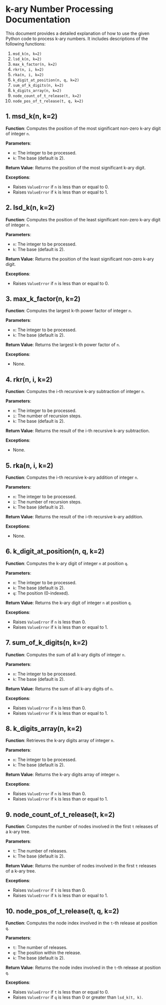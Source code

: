 # k-ary Number Processing Documentation

This document provides a detailed explanation of how to use the given Python code to process k-ary numbers. It includes descriptions of the following functions:

1. `msd_k(n, k=2)`
2. `lsd_k(n, k=2)`
3. `max_k_factor(n, k=2)`
4. `rkr(n, i, k=2)`
5. `rka(n, i, k=2)`
6. `k_digit_at_position(n, q, k=2)`
7. `sum_of_k_digits(n, k=2)`
8. `k_digits_array(n, k=2)`
9. `node_count_of_t_release(t, k=2)`
10. `node_pos_of_t_release(t, q, k=2)`

## 1. msd_k(n, k=2)

**Function**: Computes the position of the most significant non-zero k-ary digit of integer `n`.

**Parameters**:
- `n`: The integer to be processed.
- `k`: The base (default is 2).

**Return Value**: Returns the position of the most significant k-ary digit.

**Exceptions**:
- Raises `ValueError` if `n` is less than or equal to 0.
- Raises `ValueError` if `k` is less than or equal to 1.

## 2. lsd_k(n, k=2)

**Function**: Computes the position of the least significant non-zero k-ary digit of integer `n`.

**Parameters**:
- `n`: The integer to be processed.
- `k`: The base (default is 2).

**Return Value**: Returns the position of the least significant non-zero k-ary digit.

**Exceptions**:
- Raises `ValueError` if `n` is less than or equal to 0.

## 3. max_k_factor(n, k=2)

**Function**: Computes the largest k-th power factor of integer `n`.

**Parameters**:
- `n`: The integer to be processed.
- `k`: The base (default is 2).

**Return Value**: Returns the largest k-th power factor of `n`.

**Exceptions**:
- None.

## 4. rkr(n, i, k=2)

**Function**: Computes the i-th recursive k-ary subtraction of integer `n`.

**Parameters**:
- `n`: The integer to be processed.
- `i`: The number of recursion steps.
- `k`: The base (default is 2).

**Return Value**: Returns the result of the i-th recursive k-ary subtraction.

**Exceptions**:
- None.

## 5. rka(n, i, k=2)

**Function**: Computes the i-th recursive k-ary addition of integer `n`.

**Parameters**:
- `n`: The integer to be processed.
- `i`: The number of recursion steps.
- `k`: The base (default is 2).

**Return Value**: Returns the result of the i-th recursive k-ary addition.

**Exceptions**:
- None.

## 6. k_digit_at_position(n, q, k=2)

**Function**: Computes the k-ary digit of integer `n` at position `q`.

**Parameters**:
- `n`: The integer to be processed.
- `k`: The base (default is 2).
- `q`: The position (0-indexed).

**Return Value**: Returns the k-ary digit of integer `n` at position `q`.

**Exceptions**:
- Raises `ValueError` if `n` is less than 0.
- Raises `ValueError` if `k` is less than or equal to 1.

## 7. sum_of_k_digits(n, k=2)

**Function**: Computes the sum of all k-ary digits of integer `n`.

**Parameters**:
- `n`: The integer to be processed.
- `k`: The base (default is 2).

**Return Value**: Returns the sum of all k-ary digits of `n`.

**Exceptions**:
- Raises `ValueError` if `n` is less than 0.
- Raises `ValueError` if `k` is less than or equal to 1.

## 8. k_digits_array(n, k=2)

**Function**: Retrieves the k-ary digits array of integer `n`.

**Parameters**:
- `n`: The integer to be processed.
- `k`: The base (default is 2).

**Return Value**: Returns the k-ary digits array of integer `n`.

**Exceptions**:
- Raises `ValueError` if `n` is less than 0.
- Raises `ValueError` if `k` is less than or equal to 1.

## 9. node_count_of_t_release(t, k=2)

**Function**: Computes the number of nodes involved in the first `t` releases of a k-ary tree.

**Parameters**:
- `t`: The number of releases.
- `k`: The base (default is 2).

**Return Value**: Returns the number of nodes involved in the first `t` releases of a k-ary tree.

**Exceptions**:
- Raises `ValueError` if `t` is less than 0.
- Raises `ValueError` if `k` is less than or equal to 1.

## 10. node_pos_of_t_release(t, q, k=2)

**Function**: Computes the node index involved in the `t`-th release at position `q`.

**Parameters**:
- `t`: The number of releases.
- `q`: The position within the release.
- `k`: The base (default is 2).

**Return Value**: Returns the node index involved in the `t`-th release at position `q`.

**Exceptions**:
- Raises `ValueError` if `t` is less than or equal to 0.
- Raises `ValueError` if `q` is less than 0 or greater than `lsd_k(t, k)`.